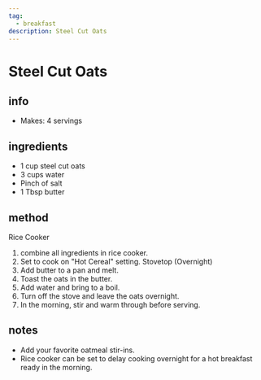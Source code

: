 ```yaml
---
tag:
  - breakfast
description: Steel Cut Oats
---
```


# Steel Cut Oats

## info  
* Makes: 4 servings

## ingredients
* 1 cup steel cut oats
* 3 cups water
* Pinch of salt
* 1 Tbsp butter
  
## method 
Rice Cooker
1. combine all ingredients in rice cooker.
2. Set to cook on "Hot Cereal" setting.
Stovetop (Overnight)
1. Add butter to a pan and melt.
2. Toast the oats in the butter.
3. Add water and bring to a boil.
4. Turn off the stove and leave the oats overnight.
5. In the morning, stir and warm through before serving.


## notes  
* Add your favorite oatmeal stir-ins.
* Rice cooker can be set to delay cooking overnight for a hot breakfast ready in the morning.
  
